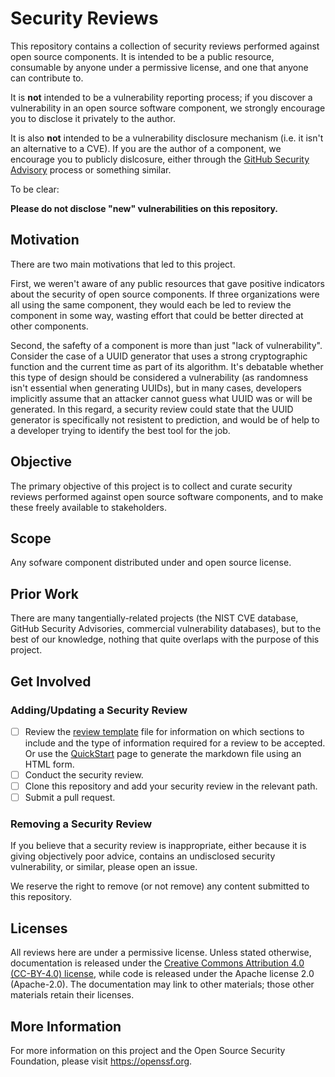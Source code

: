 # Security Reviews

This repository contains a collection of security reviews performed
against open source components. It is intended to be a public resource,
consumable by anyone under a permissive license, and one that anyone
can contribute to.

It is **not** intended to be a vulnerability reporting process; if you
discover a vulnerability in an open source software component, we
strongly encourage you to disclose it privately to the author.

It is also **not** intended to be a vulnerability disclosure mechanism
(i.e. it isn't an alternative to a CVE). If you are the author of a
component, we encourage you to publicly dislcosure, either through the
[GitHub Security Advisory](https://docs.github.com/en/free-pro-team@latest/github/managing-security-vulnerabilities/about-github-security-advisories)
process or something similar.

To be clear:

**Please do not disclose "new" vulnerabilities on this repository.**

## Motivation

There are two main motivations that led to this project.

First, we weren't aware of any public resources that gave positive
indicators about the security of open source components. If three
organizations were all using the same component, they would each be
led to review the component in some way, wasting effort that could
be better directed at other components.

Second, the safefty of a component is more than just "lack of
vulnerability". Consider the case of a UUID generator that uses a
strong cryptographic function and the current time as part of its
algorithm. It's debatable whether this type of design should
be considered a vulnerability (as randomness isn't essential when
generating UUIDs), but in many cases, developers implicitly
assume that an attacker cannot guess what UUID was or will be
generated. In this regard, a security review could state that the 
UUID generator is specifically not resistent to prediction, and
would be of help to a developer trying to identify the best tool
for the job.

## Objective

The primary objective of this project is to collect and curate
security reviews performed against open source software components,
and to make these freely available to stakeholders.

## Scope

Any sofware component distributed under and open source license.

## Prior Work

There are many tangentially-related projects (the NIST CVE database,
GitHub Security Advisories, commercial vulnerability databases), but
to the best of our knowledge, nothing that quite overlaps with the
purpose of this project.

## Get Involved

### Adding/Updating a Security Review

- [ ] Review the [review template](template.md) file for information on
      which sections to include and the type of information required for
      a review to be accepted. Or use the [QuickStart](quickstart.html)
      page to generate the markdown file using an HTML form.
- [ ] Conduct the security review.    
- [ ] Clone this repository and add your security review in the relevant
      path.
- [ ] Submit a pull request.

### Removing a Security Review

If you believe that a security review is inappropriate, either because
it is giving objectively poor advice, contains an undisclosed security
vulnerability, or similar, please open an issue.

We reserve the right to remove (or not remove) any content submitted
to this repository.

## Licenses

All reviews here are under a permissive license.
Unless stated otherwise, documentation is released under the
[Creative Commons Attribution 4.0 (CC-BY-4.0) license](https://creativecommons.org/licenses/by/4.0/legalcode.txt), while code is released under the
Apache license 2.0 (Apache-2.0).
The documentation may link to other materials; those other materials retain
their licenses.

## More Information

For more information on this project and the Open Source Security
Foundation, please visit https://openssf.org.
